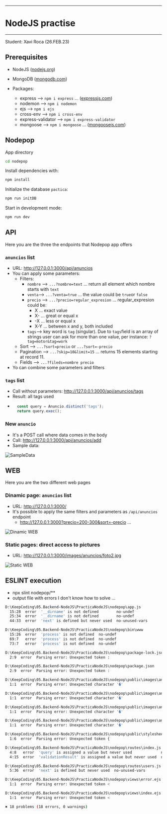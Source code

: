 *************************
#  NodeJS practise
*************************
Student: Xavi Roca 
(26.FEB.23)

## Prerequisites

* NodeJS ([nodejs.org](https://nodejs.org/en/))
* MongoDB ([mongodb.com](https://www.mongodb.com/))


* Packages:
  * express --> `npm i express` ... ([expressjs.com](https://expressjs.com/))
  * nodemon --> `npm i nodemon`
  * ejs --> `npm i ejs`
  * cross-env --> `npm i cross-env`
  * express-validator --> `npm i express-validator`
  * mongoose --> `npm i mongoose` ... ([mongoosejs.com](https://mongoosejs.com/))

  


## Nodepop

App directory
```sh
cd nodepop
```

Install dependencies with:
```sh
npm install
```

Initialize the database `pactica`:
```sh
npm run initDB
```

Start in development mode:
```sh
npm run dev
```

## API 

Here you are the three the endpoints that Nodepop app offers
### `anuncios` list

* URL: http://127.0.0.1:3000/api/anuncios
* You can apply some parameters:
  * Filters:
    * `nombre` -->  `...?nombre=text` ... return all element which nombre starts with `text`
    * `venta`-->  `...?venta=true` ... the value could be `true`or `false`
    * `precio` -->  `...?precio=regular_expresion` ... regular_expresion could be:
      * X ... exact value
      * X- ... great or equal x
      * -X ... less or equal x
      * X-Y ... between x and y, both included 
    * `tags`--> key word is `tag` (singular). Due to `tags`field is an array of strings user can ask for more than one value, per instance: `?tag=motor&tag=work`
  * Sort --> `...?sort=precio` or  `...?sort=-precio` 
  * Pagination --> `...?skip=10&limit=15` ... returns 15 elements starting at record 11. 
  * Fields -->  `...?fileds=nombre precio`
* Yo can combine some parameters and filters

### `tags` list

* Call without parameters: http://127.0.0.1:3000/api/anuncios/tags
* Result: all tags used
* ```js
    const query = Anuncio.distinct('tags');
    return query.exec();
    ```



### New `anuncio`

* It's a POST call where data comes in the body
* Call: http://127.0.0.1:3000/api/anuncios/add
* Sample data:

![SampleData](imagenes/BodyData.png)
## WEB

Here you are the two different web pages
### Dinamic page: `anuncios` list

* URL: http://127.0.0.1:3000/
* It's possible to apply the same filters and parameters as `/api/anuncios` endpoint
  * http://127.0.0.1:3000?precio=200-300&sort=-precio ...


![Dinamic WEB](imagenes/DinamicWEB.png)

### Static pages: direct access to pictures

* URL: http://127.0.0.1:3000/images/anuncios/foto2.jpg

![Static WEB](imagenes/StaticWEB.png)

## ESLINT execution

* npx slint nodepop/**
* output file with errors I don't know how to solve ...

```sh
D:\KeepCoding\05.Backend-NodeJS\PracticaNodeJS\nodepop\app.js
  15:28  error  '__dirname' is not defined        no-undef
  25:34  error  '__dirname' is not defined        no-undef
  44:33  error  'next' is defined but never used  no-unused-vars

D:\KeepCoding\05.Backend-NodeJS\PracticaNodeJS\nodepop\bin\www
  15:26  error  'process' is not defined  no-undef
  69:7   error  'process' is not defined  no-undef
  73:7   error  'process' is not defined  no-undef

D:\KeepCoding\05.Backend-NodeJS\PracticaNodeJS\nodepop\package-lock.json
  2:9  error  Parsing error: Unexpected token :

D:\KeepCoding\05.Backend-NodeJS\PracticaNodeJS\nodepop\package.json
  2:9  error  Parsing error: Unexpected token :

D:\KeepCoding\05.Backend-NodeJS\PracticaNodeJS\nodepop\public\images\anuncios\foto1.jpg
  1:1  error  Parsing error: Unexpected character '�'

D:\KeepCoding\05.Backend-NodeJS\PracticaNodeJS\nodepop\public\images\anuncios\foto2.jpg
  1:1  error  Parsing error: Unexpected character '�'

D:\KeepCoding\05.Backend-NodeJS\PracticaNodeJS\nodepop\public\images\anuncios\foto3.jpg
  1:1  error  Parsing error: Unexpected character '�'

D:\KeepCoding\05.Backend-NodeJS\PracticaNodeJS\nodepop\public\images\anuncios\foto4.jpg
  1:1  error  Parsing error: Unexpected character '�'

D:\KeepCoding\05.Backend-NodeJS\PracticaNodeJS\nodepop\public\stylesheets\style.css
  1:6  error  Parsing error: Unexpected token {

D:\KeepCoding\05.Backend-NodeJS\PracticaNodeJS\nodepop\routes\index.js
  4:8   error  'query' is assigned a value but never used             no-unused-vars
  4:15  error  'validationResult' is assigned a value but never used  no-unused-vars

D:\KeepCoding\05.Backend-NodeJS\PracticaNodeJS\nodepop\routes\users.js
  5:36  error  'next' is defined but never used  no-unused-vars

D:\KeepCoding\05.Backend-NodeJS\PracticaNodeJS\nodepop\views\error.ejs
  1:1  error  Parsing error: Unexpected token <

D:\KeepCoding\05.Backend-NodeJS\PracticaNodeJS\nodepop\views\index.ejs
  1:1  error  Parsing error: Unexpected token <

✖ 18 problems (18 errors, 0 warnings)
```

